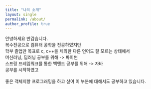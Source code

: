 ```yaml
---
title: "나의 소개"
layout: single
permalink: /about/
author_profile: true
---
```


안녕하세요 반갑습니다.<br>
복수전공으로 컴퓨터 공학을 전공하였지만 <br>
학부 졸업만 목표로 c, c++을 제외한 다른 언어도 잘 모르는 상태에서 <br>
머신러닝, 딥러닝 공부를 위해 -> 파이썬 <br>
스프링 프레임워크를 통한 백엔드 공부를 위해 -> 자바 <br>
공부를 시작하였고 <br>
<br>
좋은 객체지향 프로그래밍을 하고 싶어 이 부분에 대해서도 공부하고 있습니다. <br>



